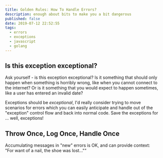 ```yaml
---
title: Golden Rules: How To Handle Errors?
description: enough about bits to make you a bit dangerous
published: false
date: 2019-07-12 22:52:55
tags:
  - errors
  - exceptions
  - javascript
  - golang
---
```


## Is this exception exceptional?

Ask yourself - is this exception exceptional? Is it something that should only
happen when something is horribly wrong, like when you cannot connect to the
internet? Or is it something that you would expect to happen sometimes, like a user
has entered an invalid date?

Exceptions should be _exceptional_, I'd really consider trying to move scenarios
for errors which you can easily anticipate and handle out of the "exception"
control flow and back into normal code. Save the exceptions for ... well,
exceptions!

## Throw Once, Log Once, Handle Once

Accumulating messages in "new" errors is OK, and can provide context: "For want 
of a nail, the shoe was lost...""

